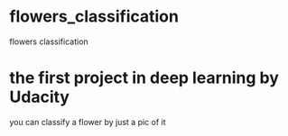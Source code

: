 # flowers_classification
flowers classification 
# the first project in deep learning by Udacity
you can classify a flower by just a pic of it
